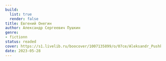 ```yaml
---
build:
  list: true
  render: false
title: Евгений Онегин
author: Александр Сергеевич Пушкин
genre:
- fictionn
status: readed
cover: https://s1.livelib.ru/boocover/1007135899/o/07ce/Aleksandr_Pushkin__Evgenij_Onegin_sbornik.jpeg
date: 2023-05-28
---
```


